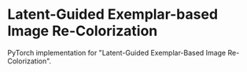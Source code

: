 # Latent-Guided Exemplar-based Image Re-Colorization
PyTorch implementation for "Latent-Guided Exemplar-Based Image Re-Colorization".

